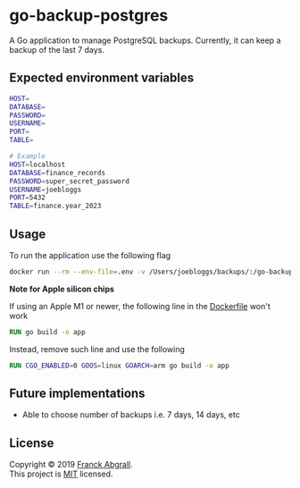# go-backup-postgres
A Go application to manage PostgreSQL backups. Currently, it can keep a backup of the last 7 days.

## Expected environment variables
```bash
HOST=
DATABASE=
PASSWORD=
USERNAME=
PORT=
TABLE=

# Example
HOST=localhost
DATABASE=finance_records
PASSWORD=super_secret_password
USERNAME=joebloggs
PORT=5432
TABLE=finance.year_2023
```

## Usage
To run the application use the following flag
```bash
docker run --rm --env-file=.env -v /Users/joebloggs/backups/:/go-backup-postgres/backups/ go-backup-postgres
```

**Note for Apple silicon chips**

If using an Apple M1 or newer, the following line in the [Dockerfile](Dockerfile#L22) won't work
```Dockerfile
RUN go build -o app
```

Instead, remove such line and use the following
```Dockerfile
RUN CGO_ENABLED=0 GOOS=linux GOARCH=arm go build -o app
```

## Future implementations
* Able to choose number of backups i.e. 7 days, 14 days, etc

## License

Copyright © 2019 [Franck Abgrall](https://github.com/kefranabg).<br />
This project is [MIT](LICENSE) licensed.